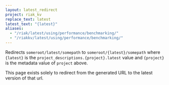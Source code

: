 ```yaml
---
layout: latest_redirect
project: riak_kv
replace_text: latest
latest_text: "{latest}"
aliases:
  - "/riak/latest/using/performance/benchmarking/"
  - "/riakkv/latest/using/performance/benchmarking/"
---
```


Redirects `someroot/latest/somepath` to `someroot/{latest}/somepath` 
where `{latest}` is the `project_descriptions.{project}.latest` value
and `{project}` is the metadata value of `project` above.

This page exists solely to redirect from the generated URL to the latest version of
that url.


